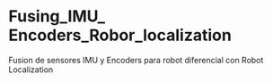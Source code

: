 # Fusing_IMU_ Encoders_Robor_localization
 Fusion de sensores IMU y Encoders para robot diferencial con Robot Localization
